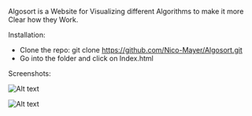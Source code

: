 Algosort is a Website for Visualizing different Algorithms to make it more Clear how they Work.

Installation:

- Clone the repo: git clone https://github.com/Nico-Mayer/Algosort.git
- Go into the folder and click on Index.html

Screenshots:

![Alt text](https://i.ibb.co/2W5D9ZD/screencapture-127-0-0-1-5500-index-html-2021-05-11-10-10-54.png "Bubblesort")

![Alt text](https://i.ibb.co/yW85BC1/screencapture-127-0-0-1-5500-index-html-2021-05-11-10-11-27.png "Quicksort")
